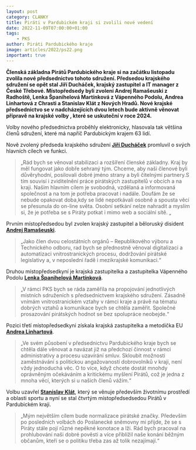 ```yaml
---
layout: post
category: CLANKY
title: Piráti v Pardubickém kraji si zvolili nové vedení
date: 2022-11-09T07:00:00+01:00
tags: 
    - PKS
author: Piráti Pardubického kraje
image: articles/2022/ps22.png
important: true
---
```

 
**Členská základna Pirátů Pardubického kraje si na začátku listopadu zvolila nové předsednictvo tohoto sdružení. Předsedou krajského sdružení se opět stal Jiří Ducháček, krajský zastupitel a IT manager z České Třebové. Místopředsedy byli zvoleni Andrej Ramašeuski z Radhoště, Lenka Španihelová Martínková z Vápenného Podolu, Andrea Linhartová z Chrasti a Stanislav Klát z Nových Hradů. Nové krajské předsednictvo se v nadcházejících dvou letech bude aktivně věnovat přípravě na krajské volby , které se uskuteční v roce 2024.**
 
Volby nového předsednictva proběhly elektronicky, hlasovala tak většina členů sdružení, které má napříč Pardubickým krajem 63 lidí.
 
Nově zvolený předseda krajského sdružení **[Jiří Ducháček](https://pardubicky.pirati.cz/lide/jiri.duchacek/)** promluvil o svých hlavních cílech ve funkci.
>„Rád bych se věnoval stabilizaci a rozšíření členské základny. Kraj by měl  fungovat jako dobře sehraný tým. Chceme, aby naši členové  byli důvěryhodní, posilovali dobré jméno strany a byli čitelnými partnery.S tím souvisí i zviditelnění práce pirátských zastupitelů v obcích a na kraji. Našim hlavním cílem je svobodná, vzdělaná a informovaná společnost a na tom je potřeba pracovat i nadále. Doufám že se nebude opakovat doba,kdy se lidé nepotkávali osobně a spousta věcí se přesunula do on-line světa. Osobní setkání nelze nahradit a myslím si, že je potřeba se s Piráty potkat i mimo web a sociální sítě. „
 
Prvním místopředsedou byl zvolen krajský zastupitel a běloruský disident **[Andrej Ramašeuski](https://lide.pirati.cz/profil/2636/)**.
>„Jako člen dvou celostátních orgánů – Republikového výboru a Technického odboru, rad bych se přednostně věnoval digitalizaci a automatizaci vnitrostranických procesu, dodržování pirátské legislativy a, v neposlední řadě i mezikrajské komunikaci.“
 
Druhou místopředsedkyní je krajská zastupitelka a zastupitelka Vápenného Podolu **[Lenka Španihelová Martínková](https://lide.pirati.cz/profil/2121/)**.
>„V rámci PKS bych se ráda zaměřila na propojování jednotlivých místních sdruženích s předsednictvem krajského sdružení. Zásadně vnímám vnitrostranickém vztahy v rámci kraje a právě na tématu dobrých vztahů a komunikace bych se chtěla zaměřit. Společné prosazování pirátských hodnot se bez spolupráce neobejde.“
 
Pozici třetí místopředsedkyni získala krajská zastupitelka a metodička EU **[Andrea Linhartová](https://lide.pirati.cz/profil/2424/)**.
>„Ve svém působení v předsednictvu Pardubického kraje bych se chtěla dále věnovat a navázat již na předchozí činnost v rámci administrativy a procesu uzavírání smluv. Skloubit možnosti zaměstnávání s politickou angažovaností dobrovolníků v kraji, není vždy jednoduchá věc. O to více, když chcete dostát mnohdy oprávněným očekáváním a kritickému myšlení Pirátů, což je jedna z mnoha věcí, kterých si u našich členů vážím.“
 
Volbu uzavřel **[Stanislav Klát](https://lide.pirati.cz/profil/2454/)**, který se věnuje především životnímu prostředí a oblasti sportu a nyní se stal čtvrtým místopředsedsedou Pirátů v Pardubickém kraji.
>„Mým největším cílem bude normalizace pirátské značky. Především po posledních volbách do Poslanecké sněmovny mi přijde, že se s Piráty stále pojí různé nepěkné konotace a lži. Rád bych pracoval na prohlubování naši dobré pověsti a více přiblížil naše konání běžným občanům, kteří se o politiku třeba zas až tolik nezajímají.“
 
 

